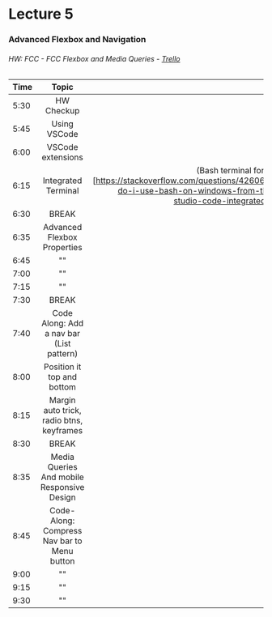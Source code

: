 # Lecture 5
### Advanced Flexbox and Navigation
###### HW: FCC - FCC Flexbox and Media Queries - [Trello](https://trello.com/b/kP8TwrOh/mcc-frontend-academy)

| Time     |       Topic                            | Resources   |
| ---------|:-------------:                         | -----:      |
| 5:30     |  HW Checkup                                       |             |
| 5:45     |  Using VSCode                                      |             |
| 6:00     |  VSCode extensions                                     |             |
| 6:15     |  Integrated Terminal                                      | (Bash terminal for Windows)[https://stackoverflow.com/questions/42606837/how-do-i-use-bash-on-windows-from-the-visual-studio-code-integrated-terminal]            |
| 6:30     | BREAK                                  |    -        |
| 6:35     | Advanced Flexbox Properties                                       |    (Slides)[]        |
| 6:45     |          ""                              |    -        |
| 7:00     |          ""                    |             |
| 7:15     |          ""                              |             |
| 7:30     | BREAK                                  |             |
| 7:40     |   Code Along: Add a nav bar (List pattern)                                      |             |
| 8:00     |   Position it top and bottom                                     |             |
| 8:15     |   Margin auto trick, radio btns, keyframes                      |             |
| 8:30     | BREAK                                  |             |
| 8:35     |  Media Queries And mobile Responsive Design                                      |  (Slides)[]           |
| 8:45     |  Code-Along: Compress Nav bar to Menu button                                      |             |
| 9:00     |          ""                              |             |
| 9:15     |           ""                             |             |
| 9:30     |            ""                            |             |